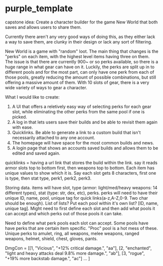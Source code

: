 # purple_template

capstone idea:
Create a character builder for the game New World that both saves and allows users to share them.

Currently there aren't any very good ways of doing this, as they either lack a way to save them, are clunky in their design or lack any sort of filtering.

New World is a game with "random" loot.  The main thing that changes is the "perks" on each item, with the highest level items having three on them.  The issue is that there are currently 900~ or so perks available, so there is a huge range in what gear can have on it.  Luckily, the perks are split up in to different pools and for the most part, can only have one perk from each of those pools, greatly reducing the amount of possible combinations, but still offering a massive amount of them.  With 10 slots of gear, there is a very wide variety of ways to gear a character.


What I would like to create:

1. A UI that offers a reletively easy way of selecting perks for each gear slot, while eliminating the other perks from the same pool if one is picked.
2. A log in that lets users save their builds and be able to revisit them again with ease.
3. Quicklinks.  Be able to generate a link to a custom build that isn't necessarily attached to any one account.
4. The homepage will have space for the most common builds and news.
5. A login page that shows an accounts saved builds and allows them to be edited and saved again.

quicklinks = having a url link that stores the build within the link.  say it reads armor slots top to bottom first, then weapons top to bottom.  Each item has unique values to show which it is.  Say each slot gets 8 characters, first one is type, then stat type, perk1, perk2, perk3.  

Storing data.
items will have slot, type (armor: light/med/heavy weapons: 14 different types), stat (type: str, dex, etc), perks.
perks will need to have their unique ID, name, pool, unique tag for quick links(a-z,A-Z,0-9.  Two char should be enough).  List of lists?  Put each pool within it's own list? [ID, name, unique tag]. Might need to first define each slot and then add what pools it can accept and which perks out of those pools it can take.

Need to define what perk pools each slot can accept.
Some pools have have perks that are certain item specific.  "Proc" pool is a hot mess of these.  Unique perks to amulet, ring, all weapons, melee weapons, ranged weapons, helmet, shield, chest, gloves, pants.

DmgCon = [[1, "Vicious", "+12% critical damage.", "aa"], [2, "enchanted", "light and heavy attacks deal 9.8% more damage.", "ab"], [3, "rogue", "+19% more backstab damage.", "ac"] ... ]

